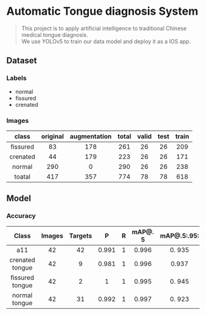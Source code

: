 # Automatic Tongue diagnosis System

> This project is to apply artificial intelligence to traditional Chinese medical tongue diagnosis.  
> We use YOLOv5 to train our data model and deploy it as a IOS app.

## Dataset

### Labels
 - normal
 - fissured
 - crenated
### Images

 | class | original | augmentation | total | valid | test | train | 
 | :---: | :---: | :---: | :---: | :---: | :---: | :---: | 
 | fissured | 83 | 178 | 261 | 26 | 26 | 209 | 
 | crenated | 44 | 179 | 223 | 26 | 26 | 171 | 
 | normal | 290 | 0 | 290 | 26 | 26 | 238 | 
 | toatal | 417 | 357 | 774 | 78 | 78 | 618 | 
 

## Model

### Accuracy

 | Class | Images | Targets | P | R | mAP@. 5 | mAP@.5:.95: | 
 | :---: | :---: | :---: | :---: | :---: | :---: | :---: | 
 | a11 | 42 | 42 | 0.991 | 1 | 0.996 | 0. 935 | 
 | crenated tongue | 42 | 9 | 0.981 | 1 | 0.996 | 0.937 | 
 | fissured tongue | 42 | 2 | 1 | 1 | 0.995 | 0. 945 | 
 | normal tongue | 42 | 31 | 0.992 | 1 | 0.997 | 0. 923 | 
